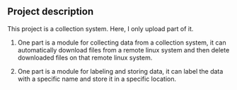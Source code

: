 ## Project description ##

This project is a collection system. Here, I only upload part of it.

1. One part is a module for collecting data from a collection system, it can automatically download files from a remote linux system and then delete downloaded files on that remote linux system.

2. One part is a module for labeling and storing data, it can label the data with a specific name and store it in a specific location.
